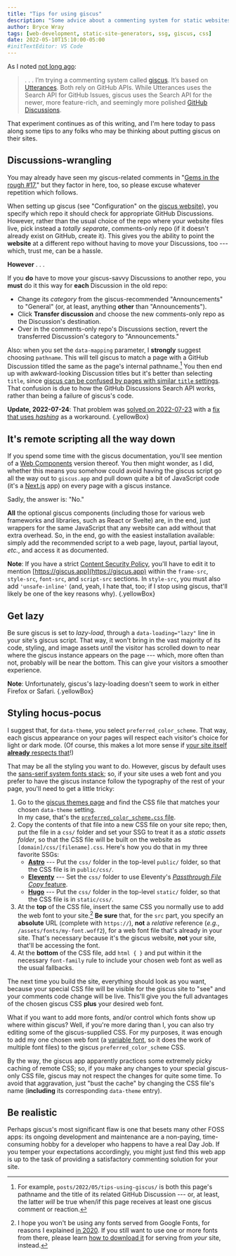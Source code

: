 ```yaml
---
title: "Tips for using giscus"
description: "Some advice about a commenting system for static websites."
author: Bryce Wray
tags: [web-development, static-site-generators, ssg, giscus, css]
date: 2022-05-10T15:10:00-05:00
#initTextEditor: VS Code
---
```


As I noted [not long ago](/posts/2022/03/gems-in-rough-16/#trying-giscus):

> . . . I’m trying a commenting system called [giscus](https://giscus.app). It’s based on [Utterances](https://utteranc.es). Both rely on GitHub APIs. While Utterances uses the Search API for GitHub Issues, giscus uses the Search API for the newer, more feature-rich, and seemingly more polished [GitHub Discussions](https://docs.github.com/en/discussions).

That experiment continues as of this writing, and I'm here today to pass along some tips to any folks who may be thinking about putting giscus on their sites.

## Discussions-wrangling

You may already have seen my giscus-related comments in "[Gems in the rough #17](/posts/2022/04/gems-in-rough-17/#getting-giscus-going-again)," but they factor in here, too, so please excuse whatever repetition which follows.

When setting up giscus (see "Configuration" on the [giscus website](https://giscus.app)), you specify which repo it should check for appropriate GitHub Discussions. However, rather than the usual choice of the repo where your website files live, pick instead a *totally separate*, comments-only repo (if it doesn't already exist on GitHub, create it). This gives you the ability to point the **website** at a different repo without having to move your Discussions, too --- which, trust me, can be a hassle.

**However** . . .

If you **do** have to move your giscus-savvy Discussions to another repo, you **must** do it this way for **each** Discussion in the old repo:
- Change its *category* from the giscus-recommended "Announcements" to "General" (or, at least, anything **other** than "Announcements").
- Click **Transfer discussion** and choose the new comments-only repo as the Discussion's destination.
- Over in the comments-only repo's Discussions section, revert the transferred Discussion's category to "Announcements."

Also: when you set the `data-mapping` parameter, I **strongly** suggest choosing `pathname`. This will tell giscus to match a page with a GitHub Discussion titled the same as the page's internal pathname.[^pn] You then end up with awkward-looking Discussion titles but it's better than selecting `title`, since [giscus can be confused by pages with similar `title` settings](https://github.com/giscus/giscus/issues/508). That confusion is due to how the GitHub Discussions Search API works, rather than being a failure of giscus's code.

[^pn]: For example, `posts/2022/05/tips-using-giscus/` is both this page's pathname and the title of its related GitHub Discussion --- or, at least, the latter *will* be true when/if this page receives at least one giscus comment or reaction.

**Update, 2022-07-24**: That problem was [solved on <span class="nobrk">2022-07-23</span>](https://github.com/giscus/giscus/issues/508#issuecomment-1193106139) with a [fix that uses *hashing*](https://github.com/giscus/giscus/blob/main/ADVANCED-USAGE.md#data-strict) as a workaround.
{.yellowBox}

## It's remote scripting all the way down

If you spend some time with the giscus documentation, you'll see mention of a [Web Components](https://developer.mozilla.org/en-US/docs/Web/Web_Components) version thereof. You then might wonder, as I did, whether this means you somehow could avoid having the giscus script go all the way out to `giscus.app` and pull down quite a bit of JavaScript code (it's a [Next.js](https://nextjs.org) app) on every page with a giscus instance.

Sadly, the answer is: "No."

**All** the optional giscus components (including those for various web frameworks and libraries, such as React or Svelte) are, in the end, just wrappers for the same JavaScript that any website can add without that extra overhead. So, in the end, go with the easiest installation available: simply add the recommended script to a web page, layout, partial layout, *etc.*, and access it as documented.

**Note**: If you have a strict [Content Security Policy](https://content-security-policy.com), you'll have to edit it to mention [https://giscus.app](https://giscus.app) within the `frame-src`, `style-src`, `font-src`, and `script-src` sections. In `style-src`, you must also add `'unsafe-inline'` (and, yeah, I hate that, too; if I stop using giscus, that'll likely be one of the key reasons why).
{.yellowBox}

## Get lazy

Be sure giscus is set to *lazy-load*, through a `data-loading="lazy"` line in your site's giscus script. That way, it won't bring in the vast majority of its code, styling, and image assets *until* the visitor has scrolled down to near where the giscus instance appears on the page --- which, more often than not, probably will be near the bottom. This can give your visitors a smoother experience.

**Note**: Unfortunately, giscus's lazy-loading doesn't seem to work in either Firefox or Safari.
{.yellowBox}

## Styling hocus-pocus

I suggest that, for `data-theme`, you select `preferred_color_scheme`. That way, each giscus appearance on your pages will respect each visitor's choice for light or dark mode. (Of course, this makes a lot more sense if [your site itself **already** respects that](/posts/2019/09/thinking-dark-thoughts/)!)

That may be all the styling you want to do. However, giscus by default uses the [sans-serif system fonts stack](/posts/2018/10/web-typography-part-2/#goin-back-to-the-classics-----sort-of); so, if your site uses a web font and you prefer to have the giscus instance follow the typography of the rest of your page, you'll need to get a little tricky:

1. Go to the [giscus themes page](https://github.com/giscus/giscus/tree/main/styles/themes) and find the CSS file that matches your chosen `data-theme` setting.\
In my case, that's the [`preferred_color_scheme.css` file](https://github.com/giscus/giscus/blob/main/styles/themes/preferred_color_scheme.css).
2. Copy the contents of that file into a new CSS file on your site repo; then, put the file in a `css/` folder and set your SSG to treat it as a *static assets folder*, so that the CSS file will be built on the website as `[domain]/css/[filename].css`. Here's how you do that in my three favorite SSGs:
   - [**Astro**](https://astro.build) --- Put the `css/` folder in the top-level `public/` folder, so that the CSS file is in `public/css/`.
   - [**Eleventy**](https://11ty.dev) --- Set the `css/` folder to use Eleventy's [*Passthrough File Copy* feature](https://www.11ty.dev/docs/copy/).
   - [**Hugo**](https://gohugo.io) --- Put the `css/` folder in the top-level `static/` folder, so that the CSS file is in `static/css/`.
3. At the **top** of the CSS file, insert the same CSS you normally use to add the web font to your site.[^noGF] **Be sure** that, for the `src` part, you specify an **absolute** URL (complete with `https://`), **not** a *relative* reference (*e.g.*, `/assets/fonts/my-font.woff2`), for a web font file that's already in your site. That's necessary because it's the giscus website, **not** your site, that'll be accessing the font.
4. At the **bottom** of the CSS file, add `html { }` and put within it the necessary `font-family` rule to include your chosen web font as well as the usual fallbacks.

[^noGF]: I hope you won't be using any fonts served from Google Fonts, for reasons I explained [in 2020](/posts/2020/08/google-fonts-privacy/). If you still want to use one or more fonts from there, please learn [how to download it](/posts/2020/08/good-stuff-without-google/) for serving from *your* site, instead.

The next time you build the site, everything should look as you want, because your special CSS file will be visible for the giscus site to "see" and your comments code change will be live. This'll give you the full advantages of the chosen giscus CSS **plus** your desired web font.

What if you want to add more fonts, and/or control which fonts show up where within giscus? Well, if you're more daring than I, you can also try editing some of the giscus-supplied CSS. For my purposes, it was enough to add my one chosen web font (a [variable font](/posts/2020/08/good-stuff-without-google/#variable-fonts-why-and-why-not), so it does the work of multiple font files) to the giscus `preferred_color_scheme` CSS.

By the way, the giscus app apparently practices some extremely picky caching of remote CSS; so, if you make any changes to your special giscus-only CSS file, giscus may not respect the changes for quite some time. To avoid that aggravation, just "bust the cache" by changing the CSS file's name (**including** its corresponding `data-theme` entry).

## Be realistic

Perhaps giscus's most significant flaw is one that besets many other FOSS apps: its ongoing development and maintenance are a non-paying, time-consuming hobby for a developer who happens to have a real Day Job. If you temper your expectations accordingly, you might just find this web app is up to the task of providing a satisfactory commenting solution for your site.
